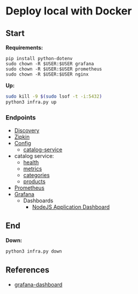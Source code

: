 # Deploy local with Docker

## Start

**Requirements:**

```shell
pip install python-dotenv
sudo chown -R $USER:$USER grafana
sudo chown -R $USER:$USER prometheus
sudo chown -R $USER:$USER nginx   
```

**Up:**

```bash
sudo kill -9 $(sudo lsof -t -i:5432)
python3 infra.py up
```

### Endpoints

- [Discovery](http://localhost:8761)
- [Zipkin](http://localhost:9411)
- [Config](http://localhost:8888)
  - [catalog-service](http://localhost:8888/catalog-service)
- catalog service:
  - [health](http://localhost:8081/health)
  - [metrics](http://localhost:8081/metrics)
  - [categories](http://localhost:8081/categories)
  - [products](http://localhost:8081/products)
- [Prometheus](http://localhost:9090)
- [Grafana](http://localhost:3000)
  - Dashboards
    - [NodeJS Application Dashboard](http://localhost:3000/d/PTSqcpJWk/nodejs-application-dashboard?orgId=1&refresh=5s)

## End

**Down:**

```bash
python3 infra.py down
```

## References

- [grafana-dashboard](https://github.com/codecentric/spring-boot-monitoring-sample/blob/master/grafana/grafana-dashboard.json)
